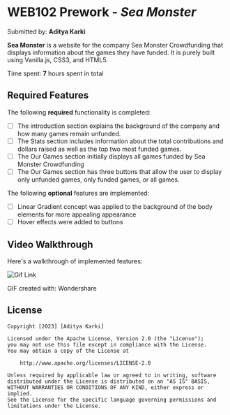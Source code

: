 # WEB102 Prework - *Sea Monster*

Submitted by: **Aditya Karki**

**Sea Monster** is a website for the company Sea Monster Crowdfunding that displays information about the games they have funded. It is purely built using Vanilla.js, CSS3, and HTML5.

Time spent: **7** hours spent in total

## Required Features

The following **required** functionality is completed:

* [ ] The introduction section explains the background of the company and how many games remain unfunded.
* [ ] The Stats section includes information about the total contributions and dollars raised as well as the top two most funded games.
* [ ] The Our Games section initially displays all games funded by Sea Monster Crowdfunding
* [ ] The Our Games section has three buttons that allow the user to display only unfunded games, only funded games, or all games.

The following **optional** features are implemented:

* [ ] Linear Gradient concept was applied to the background of the body elements for more appealing appearance
* [ ] Hover effects were added to buttons

## Video Walkthrough

Here's a walkthrough of implemented features:

![Gif Link]([https://imgur.com/UGyZ5jp])

GIF created with: Wondershare

## License

    Copyright [2023] [Aditya Karki]

    Licensed under the Apache License, Version 2.0 (the "License");
    you may not use this file except in compliance with the License.
    You may obtain a copy of the License at

        http://www.apache.org/licenses/LICENSE-2.0

    Unless required by applicable law or agreed to in writing, software
    distributed under the License is distributed on an "AS IS" BASIS,
    WITHOUT WARRANTIES OR CONDITIONS OF ANY KIND, either express or implied.
    See the License for the specific language governing permissions and
    limitations under the License.

